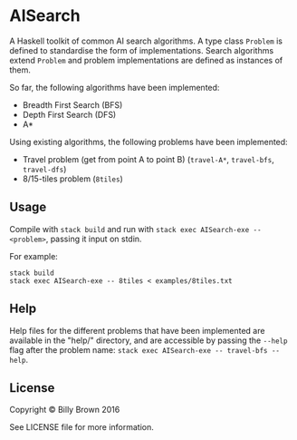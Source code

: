 # AISearch

A Haskell toolkit of common AI search algorithms. A type class `Problem` is defined to standardise the form of implementations. Search algorithms extend `Problem` and problem implementations are defined as instances of them.

So far, the following algorithms have been implemented:

- Breadth First Search (BFS)
- Depth First Search (DFS)
- A\*

Using existing algorithms, the following problems have been implemented:

- Travel problem (get from point A to point B) (`travel-A*`, `travel-bfs`, `travel-dfs`)
- 8/15-tiles problem (`8tiles`)

## Usage

Compile with `stack build` and run with `stack exec AISearch-exe -- <problem>`, passing it input on stdin.

For example:

```
stack build
stack exec AISearch-exe -- 8tiles < examples/8tiles.txt
```

## Help

Help files for the different problems that have been implemented are available in the "help/" directory, and are accessible by passing the `--help` flag after the problem name: `stack exec AISearch-exe -- travel-bfs --help`.

## License

Copyright © Billy Brown 2016

See LICENSE file for more information.
